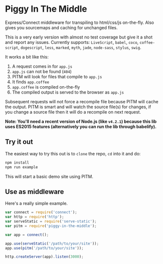 Piggy In The Middle
===================

Express/Connect middleware for transpiling to html/css/js on-the-fly. Also gives you sourcemaps and caching for unchanged files.

This is a very early version with almost no test coverage but give it a shot and report any issues. Currently supports: `LiveScript`, `babel`, `coco`, `coffee-script`, `dogescript`, `less`, `marked`, `myth`, `jade`, `node-sass`, `stylus`, `swig`.

It works a bit like this:
  1. A request comes in for `app.js`
  2. `app.js` can not be found (`404`)
  3. PITM will look for files that compile to `app.js`
  4. It finds `app.coffee`
  5. `app.coffee` is compiled on-the-fly
  6. The compiled output is served to the browser as `app.js`

Subsequent requests will not force a recompile file because PITM will cache the output. PITM is smart and will watch the source file(s) for changes, if you change a source file then it will do a recompile on next request.

**Note: You'll need a recent version of Node.js (like `v4.2.1`) because this lib uses ES2015 features (alternatively you can run the lib through babelify).**


Try it out
----------  
The easiest way to try this out is to `clone` the repo, `cd` into it and do:

```sh
npm install
npm run example
```

This will start a basic demo site using PITM.


Use as middleware
-----------------
Here's a really simple example.

```javascript
var connect = require('connect');
var http = require('http');
var serveStatic = require('serve-static');
var pitm = require('piggy-in-the-middle');

var app = connect();

app.use(serveStatic('/path/to/your/site'));
app.use(pitm('/path/to/your/site'));

http.createServer(app).listen(3000);
```
